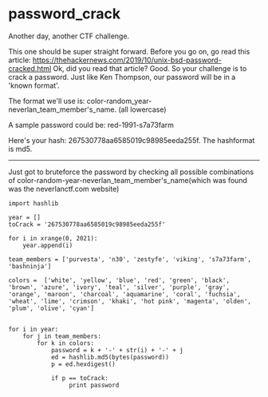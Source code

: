 # password_crack



Another day, another CTF challenge.

This one should be super straight forward. Before you go on, go read this article: https://thehackernews.com/2019/10/unix-bsd-password-cracked.html
Ok, did you read that article? Good. So your challenge is to crack a password. Just like Ken Thompson, our password will be in a 'known format'.

The format we'll use is: color-random_year-neverlan_team_member's_name. (all lowercase)

A sample password could be: red-1991-s7a73farm

Here's your hash: 267530778aa6585019c98985eeda255f. The hashformat is md5.

---

Just got to bruteforce the password by checking all possible combinations of color-random-year-neverlan_team_member's_name(which was found was the neverlanctf.com website)

```
import hashlib

year = []
toCrack = '267530778aa6585019c98985eeda255f'

for i in xrange(0, 2021):
    year.append(i)

team_members = ['purvesta', 'n30', 'zestyfe', 'viking', 's7a73farm', 'bashninja']

colors =  ['white', 'yellow', 'blue', 'red', 'green', 'black', 'brown', 'azure', 'ivory', 'teal', 'silver', 'purple', 'gray', 'orange', 'maroon', 'charcoal', 'aquamarine', 'coral', 'fuchsia', 'wheat', 'lime', 'crimson', 'khaki', 'hot pink', 'magenta', 'olden', 'plum', 'olive', 'cyan']


for i in year:
    for j in team_members:
        for k in colors:
            password = k + '-' + str(i) + '-' + j
            ed = hashlib.md5(bytes(password))
            p = ed.hexdigest()
           
            if p == toCrack:
                 print password
```            
